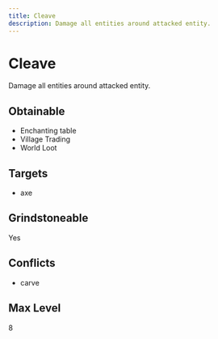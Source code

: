 ```yaml
---
title: Cleave
description: Damage all entities around attacked entity.
---
```

# Cleave
Damage all entities around attacked entity.
## Obtainable
- Enchanting table
- Village Trading
- World Loot
## Targets
- axe
## Grindstoneable
Yes
## Conflicts
- carve
## Max Level
8

